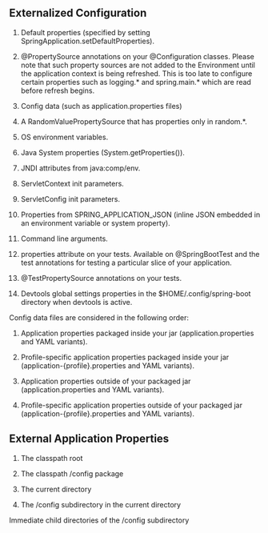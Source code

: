 ## Externalized Configuration

1. Default properties (specified by setting SpringApplication.setDefaultProperties).

1. @PropertySource annotations on your @Configuration classes. Please note that such property sources are not added to the Environment until the application context is being refreshed. This is too late to configure certain properties such as logging.* and spring.main.* which are read before refresh begins.

1. Config data (such as application.properties files)

2. A RandomValuePropertySource that has properties only in random.*.

3. OS environment variables.

4. Java System properties (System.getProperties()).

5. JNDI attributes from java:comp/env.

6. ServletContext init parameters.

7. ServletConfig init parameters.

8. Properties from SPRING_APPLICATION_JSON (inline JSON embedded in an environment variable or system property).

9. Command line arguments.

10. properties attribute on your tests. Available on @SpringBootTest and the test annotations for testing a particular slice of your application.

11. @TestPropertySource annotations on your tests.

12. Devtools global settings properties in the $HOME/.config/spring-boot directory when devtools is active.

Config data files are considered in the following order:

1. Application properties packaged inside your jar (application.properties and YAML variants).

2. Profile-specific application properties packaged inside your jar (application-{profile}.properties and YAML variants).

3. Application properties outside of your packaged jar (application.properties and YAML variants).

4. Profile-specific application properties outside of your packaged jar (application-{profile}.properties and YAML variants).

## External Application Properties

1. The classpath root

2. The classpath /config package

3. The current directory

4. The /config subdirectory in the current directory

Immediate child directories of the /config subdirectory
